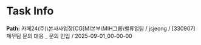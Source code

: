 # Task Info

**Path:** 카페24(주)\본사사업장\[CG]MI본부\MIH그룹\밸류업팀 / jsjeong / [330907] 재무팀 문의 대응 _ 문의 인입 / 2025-09-01_00-00-00

